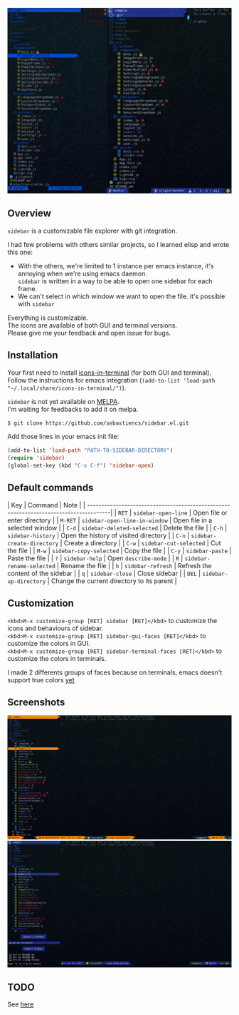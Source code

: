 ![sidebar](images/sidebar.jpg)

## Overview

`sidebar` is a customizable file explorer with git integration.  

I had few problems with others similar projects, so I learned elisp and wrote this one:  
- With the others, we're limited to 1 instance per emacs instance, it's annoying when we're using emacs daemon.  
  `sidebar` is written in a way to be able to open one sidebar for each frame.  
- We can't select in which window we want to open the file. it's possible with `sidebar`  

Everything is customizable.  
The icons are available of both GUI and terminal versions.  
Please give me your feedback and open issue for bugs.  

## Installation

Your first need to install [icons-in-terminal](https://github.com/sebastiencs/icons-in-terminal) (for both GUI and terminal).  
Follow the instructions for emacs integration (`(add-to-list 'load-path "~/.local/share/icons-in-terminal/")`).  

`sidebar` is not yet available on [MELPA](https://melpa.org/).  
I'm waiting for feedbacks to add it on melpa.  
```bash
$ git clone https://github.com/sebastiencs/sidebar.el.git
```
Add those lines in your emacs init file:
```el
(add-to-list 'load-path "PATH-TO-SIDEBAR-DIRECTORY")
(require 'sidebar)
(global-set-key (kbd "C-x C-f") 'sidebar-open)
```

## Default commands

| Key     | Command                       | Note                                        |
| --------------------------------------------------------------------------------------|
| `RET`   | `sidebar-open-line`           | Open file or enter directory                |
| `M-RET` | `sidebar-open-line-in-window` | Open file in a selected window              |
| `C-d`   | `sidebar-deleted-selected`    | Delete the file                             |
| `C-h`   | `sidebar-history`             | Open the history of visited directory       |
| `C-n`   | `sidebar-create-directory`    | Create a directory                          |
| `C-w`   | `sidebar-cut-selected`        | Cut the file                                |
| `M-w`   | `sidebar-copy-selected`       | Copy the file                               |
| `C-y`   | `sidebar-paste`               | Paste the file                              |
| `?`     | `sidebar-help`                | Open `describe-mode`                        |
| `R`     | `sidebar-rename-selected`     | Rename the file                             |
| `h`     | `sidebar-refresh`             | Refresh the content of the sidebar          |
| `q`     | `sidebar-close`               | Close sidebar                               |
| `DEL`   | `sidebar-up-directory`        | Change the current directory to its parent  |

## Customization

`<kbd>M-x customize-group [RET] sidebar [RET]</kbd>` to customize the icons and behaviours of sidebar.  
`<kbd>M-x customize-group [RET] sidebar-gui-faces [RET]</kbd>` to customize the colors in GUI.  
`<kbd>M-x customize-group [RET] sidebar-terminal-faces [RET]</kbd>` to customize the colors in terminals.  

I made 2 differents groups of faces because on terminals, emacs doesn't support true colors [yet](http://git.savannah.gnu.org/cgit/emacs.git/commit/?id=e463e57)

## Screenshots

![sidebar-orange](images/sidebar-orange-flame.jpg)
![sidebar-sides](images/sidebar-sides.jpg)

## TODO

See [here](https://github.com/sebastiencs/sidebar.el/projects/1)
